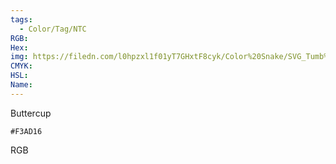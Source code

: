 ```yaml
---
tags:
  - Color/Tag/NTC
RGB:
Hex:
img: https://filedn.com/l0hpzxl1f01yT7GHxtF8cyk/Color%20Snake/SVG_Tumb%20Mass%20No%20Name/F3AD16.svg
CMYK:
HSL:
Name:
---
```

Buttercup
```palette
#F3AD16
```
RGB
